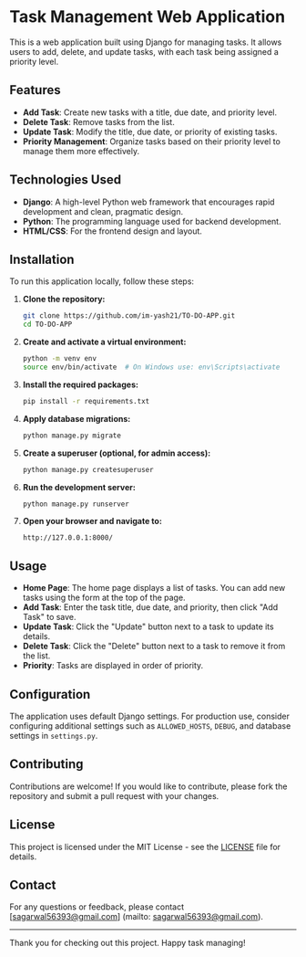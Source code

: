 # Task Management Web Application

This is a web application built using Django for managing tasks. It allows users to add, delete, and update tasks, with each task being assigned a priority level. 

## Features

- **Add Task**: Create new tasks with a title, due date, and priority level.
- **Delete Task**: Remove tasks from the list.
- **Update Task**: Modify the title, due date, or priority of existing tasks.
- **Priority Management**: Organize tasks based on their priority level to manage them more effectively.

## Technologies Used

- **Django**: A high-level Python web framework that encourages rapid development and clean, pragmatic design.
- **Python**: The programming language used for backend development.
- **HTML/CSS**: For the frontend design and layout.

## Installation

To run this application locally, follow these steps:

1. **Clone the repository:**

    ```bash
    git clone https://github.com/im-yash21/TO-DO-APP.git
    cd TO-DO-APP
    ```

2. **Create and activate a virtual environment:**

    ```bash
    python -m venv env
    source env/bin/activate  # On Windows use: env\Scripts\activate
    ```

3. **Install the required packages:**

    ```bash
    pip install -r requirements.txt
    ```

4. **Apply database migrations:**

    ```bash
    python manage.py migrate
    ```

5. **Create a superuser (optional, for admin access):**

    ```bash
    python manage.py createsuperuser
    ```

6. **Run the development server:**

    ```bash
    python manage.py runserver
    ```

7. **Open your browser and navigate to:**

    ```
    http://127.0.0.1:8000/
    ```

## Usage

- **Home Page**: The home page displays a list of tasks. You can add new tasks using the form at the top of the page.
- **Add Task**: Enter the task title, due date, and priority, then click "Add Task" to save.
- **Update Task**: Click the "Update" button next to a task to update its details.
- **Delete Task**: Click the "Delete" button next to a task to remove it from the list.
- **Priority**: Tasks are displayed in order of priority.

## Configuration

The application uses default Django settings. For production use, consider configuring additional settings such as `ALLOWED_HOSTS`, `DEBUG`, and database settings in `settings.py`.

## Contributing

Contributions are welcome! If you would like to contribute, please fork the repository and submit a pull request with your changes.

## License

This project is licensed under the MIT License - see the [LICENSE](LICENSE) file for details.

## Contact

For any questions or feedback, please contact [sagarwal56393@gmail.com]
(mailto: sagarwal56393@gmail.com).

---

Thank you for checking out this project. Happy task managing!
